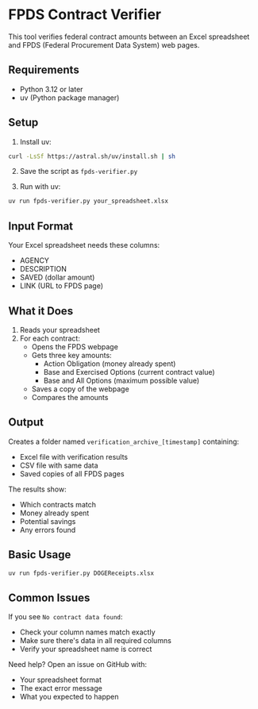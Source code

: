 # FPDS Contract Verifier

This tool verifies federal contract amounts between an Excel spreadsheet and FPDS (Federal Procurement Data System) web pages.

## Requirements

- Python 3.12 or later
- uv (Python package manager)

## Setup

1. Install uv:
```bash
curl -LsSf https://astral.sh/uv/install.sh | sh
```

2. Save the script as `fpds-verifier.py`

3. Run with uv:
```bash
uv run fpds-verifier.py your_spreadsheet.xlsx
```

## Input Format

Your Excel spreadsheet needs these columns:
- AGENCY
- DESCRIPTION  
- SAVED (dollar amount)
- LINK (URL to FPDS page)

## What it Does

1. Reads your spreadsheet
2. For each contract:
   - Opens the FPDS webpage
   - Gets three key amounts:
     - Action Obligation (money already spent)
     - Base and Exercised Options (current contract value)
     - Base and All Options (maximum possible value)
   - Saves a copy of the webpage
   - Compares the amounts

## Output

Creates a folder named `verification_archive_[timestamp]` containing:
- Excel file with verification results
- CSV file with same data
- Saved copies of all FPDS pages

The results show:
- Which contracts match
- Money already spent
- Potential savings
- Any errors found

## Basic Usage

```bash
uv run fpds-verifier.py DOGEReceipts.xlsx
```

## Common Issues

If you see `No contract data found`:
- Check your column names match exactly
- Make sure there's data in all required columns
- Verify your spreadsheet name is correct

Need help? Open an issue on GitHub with:
- Your spreadsheet format
- The exact error message
- What you expected to happen
```